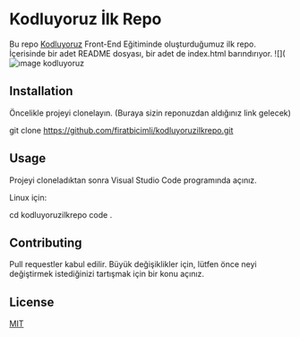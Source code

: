 # Kodluyoruz İlk Repo
Bu repo [Kodluyoruz](https://www.kodluyoruz.org/) Front-End Eğitiminde oluşturduğumuz ilk repo. İçerisinde bir adet README dosyası, bir adet de index.html barındırıyor.
![](![ımage kodluyoruz](https://user-images.githubusercontent.com/102663969/161450909-2697046c-7cb4-428c-84e2-120abf09732a.png)

## Installation
Öncelikle projeyi clonelayın. (Buraya sizin reponuzdan aldığınız link gelecek)

git clone https://github.com/firatbicimli/kodluyoruzilkrepo.git
## Usage 
Projeyi cloneladıktan sonra Visual Studio Code programında açınız.

Linux için:

cd kodluyoruzilkrepo code .
## Contributing
Pull requestler kabul edilir. Büyük değişiklikler için, lütfen önce neyi değiştirmek istediğinizi tartışmak için bir konu açınız.
## License
[MIT](https://mit-license.org/)
